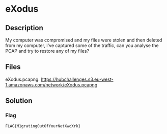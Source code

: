# eXodus

## Description
My computer was compromised and my files were stolen and then deleted from my computer, I've captured some of the traffic, can you analyse the PCAP and try to restore any of my files?

## Files
eXodus.pcapng: https://hubchallenges.s3.eu-west-1.amazonaws.com/network/eXodus.pcapng

## Solution

### Flag
```
FLAG{M1gratingOutOfYourNetXwoXrk}
```